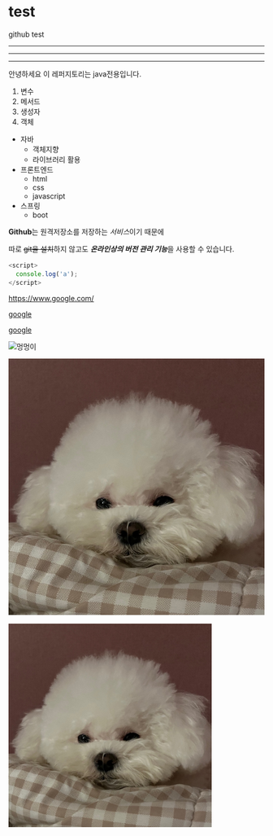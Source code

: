 # test
github test 

---

*****

* * *

안녕하세요 이 레퍼지토리는 java전용입니다. 

1. 변수
2. 메서드
3. 생성자
4. 객체 

- 자바
  - 객체지향
  - 라이브러리 활용
- 프론트엔드
  - html
  - css
  - javascript
- 스프링
  - boot
  
**Github**는 원격저장소를 저장하는 *서비스*이기 때문에 

따로 ~~git을 설치~~하지 않고도 ***온라인상의 버전 관리 기능***을 사용할 수 있습니다.

```javascript
<script>
  console.log('a');
</script>
```
<https://www.google.com/>

[google](https://www.google.com/)

[google](https://www.google.com/, "구글링은 여기서")

![멍멍이](https://i.pinimg.com/564x/cf/1c/c3/cf1cc3d8cc7a5b0165627f7ee812e5a6.jpg)

![디오](./images/dio.jpeg)

<img src="./images/dio.jpeg" width="400" height=auto/>
